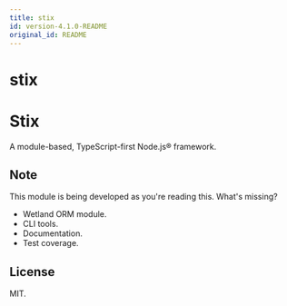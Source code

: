 ```yaml
---
title: stix
id: version-4.1.0-README
original_id: README
---
```


#  stix
Stix
====

A module-based, TypeScript-first Node.js® framework.

Note
----

This module is being developed as you're reading this. What's missing?

*   Wetland ORM module.
*   CLI tools.
*   Documentation.
*   Test coverage.

License
-------

MIT.

